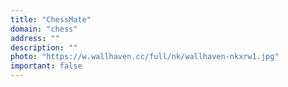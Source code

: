 ```yaml
---
title: "ChessMate"
domain: "chess"
address: ""
description: ""
photo: "https://w.wallhaven.cc/full/nk/wallhaven-nkxrw1.jpg"
important: false
---
```

